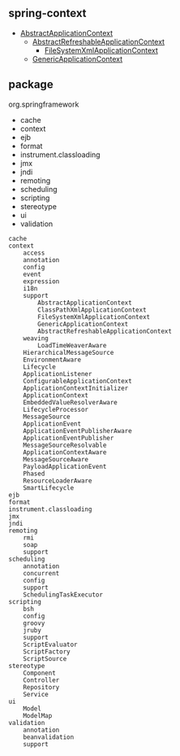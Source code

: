 ## spring-context
* [AbstractApplicationContext](/20-framework/src/spring/spring-context/context/support/AbstractApplicationContext.md)
  * [AbstractRefreshableApplicationContext](/20-framework/src/spring/spring-context/context/support/AbstractRefreshableApplicationContext.md)
    * [FileSystemXmlApplicationContext](/20-framework/src/spring/spring-context/context/support/FileSystemXmlApplicationContext.md)
  * [GenericApplicationContext](/20-framework/src/spring/spring-context/context/support/GenericApplicationContext.md)

## package
org.springframework
* cache
* context
* ejb
* format
* instrument.classloading
* jmx
* jndi
* remoting
* scheduling
* scripting
* stereotype
* ui
* validation

```
cache
context
    access
    annotation
    config
    event
    expression
    i18n
    support
        AbstractApplicationContext
        ClassPathXmlApplicationContext
        FileSystemXmlApplicationContext
        GenericApplicationContext
        AbstractRefreshableApplicationContext
    weaving
        LoadTimeWeaverAware
    HierarchicalMessageSource
    EnvironmentAware
    Lifecycle
    ApplicationListener
    ConfigurableApplicationContext
    ApplicationContextInitializer
    ApplicationContext
    EmbeddedValueResolverAware
    LifecycleProcessor
    MessageSource
    ApplicationEvent
    ApplicationEventPublisherAware
    ApplicationEventPublisher
    MessageSourceResolvable
    ApplicationContextAware
    MessageSourceAware
    PayloadApplicationEvent
    Phased
    ResourceLoaderAware
    SmartLifecycle
ejb
format
instrument.classloading
jmx
jndi
remoting
    rmi
    soap
    support
scheduling
    annotation
    concurrent
    config
    support
    SchedulingTaskExecutor
scripting
    bsh
    config
    groovy
    jruby
    support
    ScriptEvaluator
    ScriptFactory
    ScriptSource
stereotype
    Component
    Controller
    Repository
    Service
ui
    Model
    ModelMap
validation
    annotation
    beanvalidation
    support
```
